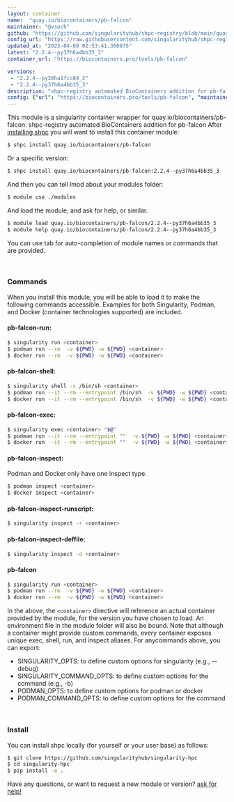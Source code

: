 ```yaml
---
layout: container
name:  "quay.io/biocontainers/pb-falcon"
maintainer: "@vsoch"
github: "https://github.com/singularityhub/shpc-registry/blob/main/quay.io/biocontainers/pb-falcon/container.yaml"
config_url: "https://raw.githubusercontent.com/singularityhub/shpc-registry/main/quay.io/biocontainers/pb-falcon/container.yaml"
updated_at: "2023-04-09 02:53:41.360975"
latest: "2.2.4--py37h6a4bb35_3"
container_url: "https://biocontainers.pro/tools/pb-falcon"

versions:
 - "2.2.4--py38ha1fcc84_2"
 - "2.2.4--py37h6a4bb35_3"
description: "shpc-registry automated BioContainers addition for pb-falcon"
config: {"url": "https://biocontainers.pro/tools/pb-falcon", "maintainer": "@vsoch", "description": "shpc-registry automated BioContainers addition for pb-falcon", "latest": {"2.2.4--py37h6a4bb35_3": "sha256:98e6432e4642bd1cfaed26f08c7c1186e7cf59d890f3e26730d5fc90d92a8ee9"}, "tags": {"2.2.4--py38ha1fcc84_2": "sha256:8270d1a95e6fb20c991ad67947600a55db8a50650b94b0efa0a58d5b76f23487", "2.2.4--py37h6a4bb35_3": "sha256:98e6432e4642bd1cfaed26f08c7c1186e7cf59d890f3e26730d5fc90d92a8ee9"}, "docker": "quay.io/biocontainers/pb-falcon"}
---
```


This module is a singularity container wrapper for quay.io/biocontainers/pb-falcon.
shpc-registry automated BioContainers addition for pb-falcon
After [installing shpc](#install) you will want to install this container module:


```bash
$ shpc install quay.io/biocontainers/pb-falcon
```

Or a specific version:

```bash
$ shpc install quay.io/biocontainers/pb-falcon:2.2.4--py37h6a4bb35_3
```

And then you can tell lmod about your modules folder:

```bash
$ module use ./modules
```

And load the module, and ask for help, or similar.

```bash
$ module load quay.io/biocontainers/pb-falcon/2.2.4--py37h6a4bb35_3
$ module help quay.io/biocontainers/pb-falcon/2.2.4--py37h6a4bb35_3
```

You can use tab for auto-completion of module names or commands that are provided.

<br>

### Commands

When you install this module, you will be able to load it to make the following commands accessible.
Examples for both Singularity, Podman, and Docker (container technologies supported) are included.

#### pb-falcon-run:

```bash
$ singularity run <container>
$ podman run --rm  -v ${PWD} -w ${PWD} <container>
$ docker run --rm  -v ${PWD} -w ${PWD} <container>
```

#### pb-falcon-shell:

```bash
$ singularity shell -s /bin/sh <container>
$ podman run --it --rm --entrypoint /bin/sh  -v ${PWD} -w ${PWD} <container>
$ docker run --it --rm --entrypoint /bin/sh  -v ${PWD} -w ${PWD} <container>
```

#### pb-falcon-exec:

```bash
$ singularity exec <container> "$@"
$ podman run --it --rm --entrypoint ""  -v ${PWD} -w ${PWD} <container> "$@"
$ docker run --it --rm --entrypoint ""  -v ${PWD} -w ${PWD} <container> "$@"
```

#### pb-falcon-inspect:

Podman and Docker only have one inspect type.

```bash
$ podman inspect <container>
$ docker inspect <container>
```

#### pb-falcon-inspect-runscript:

```bash
$ singularity inspect -r <container>
```

#### pb-falcon-inspect-deffile:

```bash
$ singularity inspect -d <container>
```



#### pb-falcon

```bash
$ singularity run <container>
$ podman run --rm  -v ${PWD} -w ${PWD} <container>
$ docker run --rm  -v ${PWD} -w ${PWD} <container>
```


In the above, the `<container>` directive will reference an actual container provided
by the module, for the version you have chosen to load. An environment file in the
module folder will also be bound. Note that although a container
might provide custom commands, every container exposes unique exec, shell, run, and
inspect aliases. For anycommands above, you can export:

 - SINGULARITY_OPTS: to define custom options for singularity (e.g., --debug)
 - SINGULARITY_COMMAND_OPTS: to define custom options for the command (e.g., -b)
 - PODMAN_OPTS: to define custom options for podman or docker
 - PODMAN_COMMAND_OPTS: to define custom options for the command

<br>

### Install

You can install shpc locally (for yourself or your user base) as follows:

```bash
$ git clone https://github.com/singularityhub/singularity-hpc
$ cd singularity-hpc
$ pip install -e .
```

Have any questions, or want to request a new module or version? [ask for help!](https://github.com/singularityhub/singularity-hpc/issues)